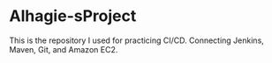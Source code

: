 # Alhagie-sProject
This is the repository I used for practicing CI/CD. Connecting Jenkins, Maven, Git, and Amazon EC2.

